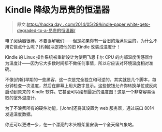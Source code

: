 # Kindle 降级为昂贵的恒温器

> 原文:[https://hacka day . com/2014/05/29/kindle-paper white-gets-degraded-to-a-昂贵的恒温器/](https://hackaday.com/2014/05/29/kindle-paperwhite-gets-downgraded-to-an-expensive-thermostat/)

电子阅读器很棒，不要误解我们——但是如果你有一台旧的落满灰尘的，为什么不用它做点什么呢？[约翰]决定把他的旧 Kindle 改装成温度计！

Kindle 的 Linux 操作系统被重新设计为使用飞思卡尔 CPU 的内部温度传感器作为温度计——因为它大多数时间都不做任何事情，所以它应该对环境温度相对准确。

不像[约翰]早期的一些黑客，这一次是完全独立和可逆的。其实就是几个脚本，每分钟检查一次温度，然后在屏幕上用大数字显示。这些按钮允许你转换单位或反向启动到原来的 Kindle 软件。它甚至可以绘制最近的温度图！这是一个非常容易读取的室外温度计。

为了不浪费所有的硬件功能，[John]还将其设置为 web 服务器，通过端口 8014 发送温度数据。

你还可以更进一步，在一个漂亮的木头框架里安装一个全天候气象站。